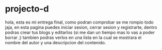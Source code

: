# projecto-d
hola, esta es mi entrega final, como podran comprobar se me rompio todo jaja, en esta pagina puedes iniciar sesion, cerrar sesion y registrarte, dentro podras crear tus blogs y editarlos (si me dan un tiempo mas lo vas a poder borrar ;) tambien podras verlos en una lista en la cual se mostrara el nombre del autor y una descripcion del contenido.
